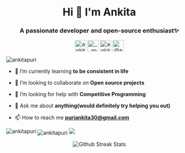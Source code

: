 <h1 align="center">Hi 👋 I'm Ankita</h1>
<h3 align="center">A passionate developer and open-source enthusiast✨</h3>

<p align="center">
<a href="https://linkedin.com/in/ankita-puri-2702ab190" target="blank"><img align="center" src="https://cdn.jsdelivr.net/npm/simple-icons@3.0.1/icons/linkedin.svg" alt="ankita-puri-2702ab190" height="30" width="30" /></a>
<a href="https://instagram.com/_.ankita_.01" target="blank"><img align="center" src="https://cdn.jsdelivr.net/npm/simple-icons@3.0.1/icons/instagram.svg" alt="_.ankita_.01" height="30" width="30" /></a>
<a href="https://www.hackerrank.com/ankita_05" target="blank"><img align="center" src="https://cdn.jsdelivr.net/npm/simple-icons@3.0.1/icons/hackerrank.svg" alt="ankita_05" height="30" width="30" /></a>
  <a href="https://medium.com/@ankitapuri10" target="blank"><img align="center" src="https://cdn.jsdelivr.net/npm/simple-icons@3.0.1/icons/medium.svg" alt="@ankitapuri10" height="30" width="30" /></a>
</p>


<p align="left"> <img src="https://komarev.com/ghpvc/?username=ankitapuri" alt="ankitapuri" /> </p>


- 🌱 I’m currently learning **to be consistent in life**

- 👯 I’m looking to collaborate on **Open source projects**

- 🤝 I’m looking for help with **Competitive Programming**

- 💬 Ask me about **anything(would definitely try helping you out)**

- 📫 How to reach me **puriankita30@gmail.com**

<!--<p align="left"><img src="https://www.vectorlogo.zone/logos/gnu_bash/gnu_bash-icon.svg" alt="bash" width="40" height="40"/> <img src="https://devicons.github.io/devicon/devicon.git/icons/bootstrap/bootstrap-plain.svg" alt="bootstrap" width="40" height="40"/> <img src="https://devicons.github.io/devicon/devicon.git/icons/c/c-original.svg" alt="c" width="40" height="40"/> <img src="https://devicons.github.io/devicon/devicon.git/icons/cplusplus/cplusplus-original.svg" alt="cplusplus" width="40" height="40"/> <img src="https://devicons.github.io/devicon/devicon.git/icons/css3/css3-original-wordmark.svg" alt="css3" width="40" height="40"/> <img src="https://www.vectorlogo.zone/logos/git-scm/git-scm-icon.svg" alt="git" width="40" height="40"/> <img src="https://devicons.github.io/devicon/devicon.git/icons/html5/html5-original-wordmark.svg" alt="html5" width="40" height="40"/> <img src="https://www.vectorlogo.zone/logos/adobe_illustrator/adobe_illustrator-icon.svg" alt="illustrator" width="40" height="40"/> <img src="https://devicons.github.io/devicon/devicon.git/icons/javascript/javascript-original.svg" alt="javascript" width="40" height="40"/> <img src="https://devicons.github.io/devicon/devicon.git/icons/linux/linux-original.svg" alt="linux" width="40" height="40"/> <img src="https://devicons.github.io/devicon/devicon.git/icons/postgresql/postgresql-original-wordmark.svg" alt="postgresql" width="40" height="40"/> <img src="https://devicons.github.io/devicon/devicon.git/icons/python/python-original.svg" alt="python" width="40" height="40"/></p>-->


<p><img align="left" src="https://github-readme-stats.vercel.app/api/top-langs/?username=ankitapuri&layout=compact&theme=radical" alt="ankitapuri" /></p>

  <img align="center" src="https://github-readme-stats.vercel.app/api?username=ankitapuri&show_icons=true&theme=radical" alt="ankitapuri" />

<img src="https://github-readme-stats.vercel.app/api/wakatime?username=ankitapuri&theme=gruvbox" />
<p align="center">

<img src="https://github-readme-streak-stats.herokuapp.com/?user=ankitapuri" alt="Github Streak Stats">
</p>

<!--<p align="center"> <img src="https://github-readme-stats.vercel.app/api?username=ankitapuri&show_icons=true" alt="ankitapuri" />-->

<!--[![Top Langs](https://github-readme-stats.vercel.app/api/top-langs/?
username=ankitapuri&show_icons=true&title_color=fff&icon_color=79ff97&text_color=ff0033&bg_color=151515)](https://github.com/ankitapuri?tab=repositories)-->
